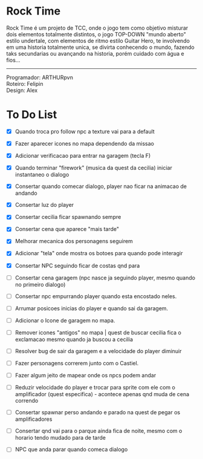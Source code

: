 # Rock Time
Rock Time é um projeto de TCC, onde o jogo tem como objetivo misturar dois elementos totalmente distintos, o jogo TOP-DOWN "mundo aberto" estilo undertale, 
com elementos de ritmo estilo Guitar Hero, te involvendo em uma historia totalmente unica, se divirta conhecendo o mundo, fazendo taks secundarias ou avançando
na historia, porém cuidado com água e fios...

___

Programador: ARTHURpvn <br>
Roteiro: Felipin <br>
Design: Alex <br>

# To Do List
* [x] Quando troca pro follow npc a texture vai para a default
* [x] Fazer aparecer icones no mapa dependendo da missao
* [x] Adicionar verificacao para entrar na garagem (tecla F)
* [x] Quando terminar "firework" (musica da quest da cecilia) iniciar instantaneo o dialogo
* [x] Consertar quando comecar dialogo, player nao ficar na animacao de andando
* [x] Consertar luz do player
* [X] Consertar cecilia ficar spawnando sempre
* [X] Consertar cena que aparece "mais tarde"
* [x] Melhorar mecanica dos personagens seguirem
* [x] Adicionar "tela" onde mostra os botoes para quando pode interagir
* [x] Consertar NPC seguindo ficar de costas qnd para

* [ ] Consertar cena garagem (npc nasce ja seguindo player, mesmo quando no primeiro dialogo)
* [ ] Consertar npc empurrando player quando esta encostado neles.
* [ ] Arrumar posicoes inicias do player e quando sai da garagem.
* [ ] Adicionar o Icone de garagem no mapa.
* [ ] Remover icones "antigos" no mapa | quest de buscar cecilia fica o exclamacao mesmo quando ja buscou a cecilia
* [ ] Resolver bug de sair da garagem e a velocidade do player diminuir
* [ ] Fazer personagens correrem junto com o Castiel.
* [ ] Fazer algum jeito de mapear onde os npcs podem andar
* [ ] Reduzir velocidade do player e trocar para sprite com ele com o amplificador (quest especifica) - acontece apenas qnd muda de cena correndo
* [ ] Consertar spawnar perso andando e parado na quest de pegar os amplificadores
* [ ] Consertar qnd vai para o parque ainda fica de noite, mesmo com o horario tendo mudado para de tarde
* [ ] NPC que anda parar quando comeca dialogo